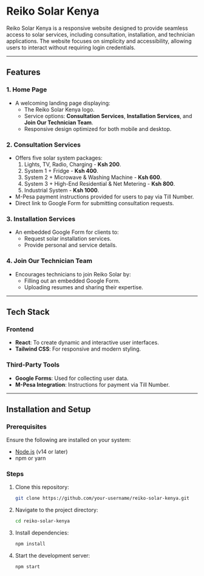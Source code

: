 # **Reiko Solar Kenya**

Reiko Solar Kenya is a responsive website designed to provide seamless access to solar services, including consultation, installation, and technician applications. The website focuses on simplicity and accessibility, allowing users to interact without requiring login credentials.

---

## **Features**
### **1. Home Page**
- A welcoming landing page displaying:
  - The Reiko Solar Kenya logo.
  - Service options: **Consultation Services**, **Installation Services**, and **Join Our Technician Team**.
  - Responsive design optimized for both mobile and desktop.

### **2. Consultation Services**
- Offers five solar system packages:
  1. Lights, TV, Radio, Charging - **Ksh 200**.
  2. System 1 + Fridge - **Ksh 400**.
  3. System 2 + Microwave & Washing Machine - **Ksh 600**.
  4. System 3 + High-End Residential & Net Metering - **Ksh 800**.
  5. Industrial System - **Ksh 1000**.
- M-Pesa payment instructions provided for users to pay via Till Number.
- Direct link to Google Form for submitting consultation requests.

### **3. Installation Services**
- An embedded Google Form for clients to:
  - Request solar installation services.
  - Provide personal and service details.

### **4. Join Our Technician Team**
- Encourages technicians to join Reiko Solar by:
  - Filling out an embedded Google Form.
  - Uploading resumes and sharing their expertise.

---

## **Tech Stack**
### **Frontend**
- **React**: To create dynamic and interactive user interfaces.
- **Tailwind CSS**: For responsive and modern styling.

### **Third-Party Tools**
- **Google Forms**: Used for collecting user data.
- **M-Pesa Integration**: Instructions for payment via Till Number.

---

## **Installation and Setup**

### **Prerequisites**
Ensure the following are installed on your system:
- [Node.js](https://nodejs.org/) (v14 or later)
- npm or yarn

### **Steps**
1. Clone this repository:
   ```bash
   git clone https://github.com/your-username/reiko-solar-kenya.git

2. Navigate to the project directory:
   ```bash
   cd reiko-solar-kenya

3. Install dependencies:
   ```bash
   npm install

4. Start the development server:
   ```bash
   npm start
   